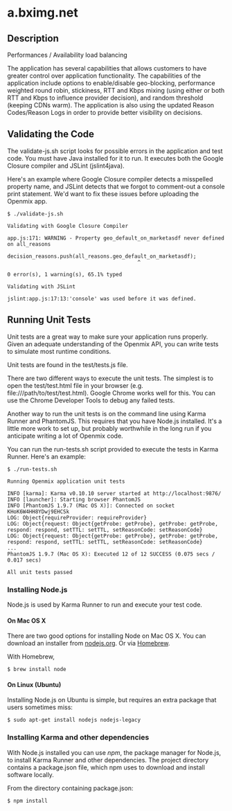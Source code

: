# a.bximg.net

## Description

Performances / Availability load balancing

The application has several capabilities that allows customers to have greater control over application functionality. The capabilities of the application include options to enable/disable geo-blocking, performance weighted round robin, stickiness, RTT and Kbps mixing (using either or both RTT and Kbps to influence provider decision), and random threshold (keeping CDNs warm). The application is also using the updated Reason Codes/Reason Logs in order to provide better visibility on decisions.

## Validating the Code

The validate-js.sh script looks for possible errors in the application and test
code.  You must have Java installed for it to run.  It executes both the Google
Closure compiler and JSLint (jslint4java).

Here's an example where Google Closure compiler detects a misspelled property
name, and JSLint detects that we forgot to comment-out a console print
statement.  We'd want to fix these issues before uploading the Openmix app.

    $ ./validate-js.sh

    Validating with Google Closure Compiler

    app.js:171: WARNING - Property geo_default_on_marketasdf never defined on all_reasons
                        decision_reasons.push(all_reasons.geo_default_on_marketasdf);
                                              ^

    0 error(s), 1 warning(s), 65.1% typed

    Validating with JSLint

    jslint:app.js:17:13:'console' was used before it was defined.

## Running Unit Tests

Unit tests are a great way to make sure your application runs properly.  Given
an adequate understanding of the Openmix API, you can write tests to simulate
most runtime conditions.

Unit tests are found in the test/tests.js file.

There are two different ways to execute the unit tests.  The simplest is to open
the test/test.html file in your browser (e.g. file:///path/to/test/test.html).
Google Chrome works well for this.  You can use the Chrome Developer Tools to
debug any failed tests.

Another way to run the unit tests is on the command line using Karma Runner and
PhantomJS.  This requires that you have Node.js installed.  It's a little more
work to set up, but probably worthwhile in the long run if you anticipate writing
a lot of Openmix code.

You can run the run-tests.sh script provided to execute the tests in Karma
Runner.  Here's an example:

    $ ./run-tests.sh

    Running Openmix application unit tests

    INFO [karma]: Karma v0.10.10 server started at http://localhost:9876/
    INFO [launcher]: Starting browser PhantomJS
    INFO [PhantomJS 1.9.7 (Mac OS X)]: Connected on socket KHoK6W4HH8YDwj9EHCSk
    LOG: Object{requireProvider: requireProvider}
    LOG: Object{request: Object{getProbe: getProbe}, getProbe: getProbe, respond: respond, setTTL: setTTL, setReasonCode: setReasonCode}
    LOG: Object{request: Object{getProbe: getProbe}, getProbe: getProbe, respond: respond, setTTL: setTTL, setReasonCode: setReasonCode}
    ...
    PhantomJS 1.9.7 (Mac OS X): Executed 12 of 12 SUCCESS (0.075 secs / 0.017 secs)

    All unit tests passed

### Installing Node.js

Node.js is used by Karma Runner to run and execute your test code.

#### On Mac OS X

There are two good options for installing Node on Mac OS X.  You can download
an installer from [nodejs.org](http://nodejs.org/download/).  Or via
[Homebrew](https://github.com/Homebrew/homebrew/blob/master/README.md).

With Homebrew,

    $ brew install node

#### On Linux (Ubuntu)

Installing Node.js on Ubuntu is simple, but requires an extra package that users
sometimes miss:

    $ sudo apt-get install nodejs nodejs-legacy

### Installing Karma and other dependencies

With Node.js installed you can use *npm*, the package manager for Node.js, to
install Karma Runner and other dependencies.  The project directory contains a
package.json file, which npm uses to download and install software locally.

From the directory containing package.json:

    $ npm install

